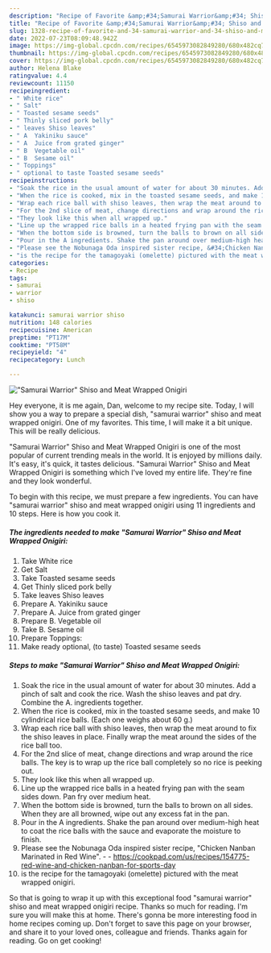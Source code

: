 ```yaml
---
description: "Recipe of Favorite &amp;#34;Samurai Warrior&amp;#34; Shiso and Meat Wrapped Onigiri"
title: "Recipe of Favorite &amp;#34;Samurai Warrior&amp;#34; Shiso and Meat Wrapped Onigiri"
slug: 1328-recipe-of-favorite-and-34-samurai-warrior-and-34-shiso-and-meat-wrapped-onigiri
date: 2022-07-23T08:09:48.942Z
image: https://img-global.cpcdn.com/recipes/6545973082849280/680x482cq70/samurai-warrior-shiso-and-meat-wrapped-onigiri-recipe-main-photo.jpg
thumbnail: https://img-global.cpcdn.com/recipes/6545973082849280/680x482cq70/samurai-warrior-shiso-and-meat-wrapped-onigiri-recipe-main-photo.jpg
cover: https://img-global.cpcdn.com/recipes/6545973082849280/680x482cq70/samurai-warrior-shiso-and-meat-wrapped-onigiri-recipe-main-photo.jpg
author: Helena Blake
ratingvalue: 4.4
reviewcount: 11150
recipeingredient:
- " White rice"
- " Salt"
- " Toasted sesame seeds"
- " Thinly sliced pork belly"
- " leaves Shiso leaves"
- " A  Yakiniku sauce"
- " A  Juice from grated ginger"
- " B  Vegetable oil"
- " B  Sesame oil"
- " Toppings"
- " optional to taste Toasted sesame seeds"
recipeinstructions:
- "Soak the rice in the usual amount of water for about 30 minutes. Add a pinch of salt and cook the rice. Wash the shiso leaves and pat dry.  Combine the A. ingredients together."
- "When the rice is cooked, mix in the toasted sesame seeds, and make 10 cylindrical rice balls. (Each one weighs about 60 g.)"
- "Wrap each rice ball with shiso leaves, then wrap the meat around to fix the shiso leaves in place. Finally wrap the meat around the sides of the rice ball too."
- "For the 2nd slice of meat, change directions and wrap around the rice balls. The key is to wrap up the rice ball completely so no rice is peeking out."
- "They look like this when all wrapped up."
- "Line up the wrapped rice balls in a heated frying pan with the seam sides down. Pan fry over medium heat."
- "When the bottom side is browned, turn the balls to brown on all sides. When they are all browned, wipe out any excess fat in the pan."
- "Pour in the A ingredients. Shake the pan around over medium-high heat to coat the rice balls with the sauce and evaporate the moisture to finish."
- "Please see the Nobunaga Oda inspired sister recipe, &#34;Chicken Nanban Marinated in Red Wine&#34;.  https://cookpad.com/us/recipes/154775-red-wine-and-chicken-nanban-for-sports-day"
- "is the recipe for the tamagoyaki (omelette) pictured with the meat wrapped onigiri."
categories:
- Recipe
tags:
- samurai
- warrior
- shiso

katakunci: samurai warrior shiso 
nutrition: 148 calories
recipecuisine: American
preptime: "PT17M"
cooktime: "PT58M"
recipeyield: "4"
recipecategory: Lunch

---
```



![&#34;Samurai Warrior&#34; Shiso and Meat Wrapped Onigiri](https://img-global.cpcdn.com/recipes/6545973082849280/680x482cq70/samurai-warrior-shiso-and-meat-wrapped-onigiri-recipe-main-photo.jpg)

Hey everyone, it is me again, Dan, welcome to my recipe site. Today, I will show you a way to prepare a special dish, &#34;samurai warrior&#34; shiso and meat wrapped onigiri. One of my favorites. This time, I will make it a bit unique. This will be really delicious.

&#34;Samurai Warrior&#34; Shiso and Meat Wrapped Onigiri is one of the most popular of current trending meals in the world. It is enjoyed by millions daily. It's easy, it's quick, it tastes delicious. &#34;Samurai Warrior&#34; Shiso and Meat Wrapped Onigiri is something which I've loved my entire life. They're fine and they look wonderful.




To begin with this recipe, we must prepare a few ingredients. You can have &#34;samurai warrior&#34; shiso and meat wrapped onigiri using 11 ingredients and 10 steps. Here is how you cook it.

<!--inarticleads1-->

##### The ingredients needed to make &#34;Samurai Warrior&#34; Shiso and Meat Wrapped Onigiri:

1. Take  White rice
1. Get  Salt
1. Take  Toasted sesame seeds
1. Get  Thinly sliced pork belly
1. Take  leaves Shiso leaves
1. Prepare  A.  Yakiniku sauce
1. Prepare  A.  Juice from grated ginger
1. Prepare  B.  Vegetable oil
1. Take  B.  Sesame oil
1. Prepare  Toppings:
1. Make ready  optional, (to taste) Toasted sesame seeds




<!--inarticleads2-->

##### Steps to make &#34;Samurai Warrior&#34; Shiso and Meat Wrapped Onigiri:

1. Soak the rice in the usual amount of water for about 30 minutes. Add a pinch of salt and cook the rice. Wash the shiso leaves and pat dry.  Combine the A. ingredients together.
1. When the rice is cooked, mix in the toasted sesame seeds, and make 10 cylindrical rice balls. (Each one weighs about 60 g.)
1. Wrap each rice ball with shiso leaves, then wrap the meat around to fix the shiso leaves in place. Finally wrap the meat around the sides of the rice ball too.
1. For the 2nd slice of meat, change directions and wrap around the rice balls. The key is to wrap up the rice ball completely so no rice is peeking out.
1. They look like this when all wrapped up.
1. Line up the wrapped rice balls in a heated frying pan with the seam sides down. Pan fry over medium heat.
1. When the bottom side is browned, turn the balls to brown on all sides. When they are all browned, wipe out any excess fat in the pan.
1. Pour in the A ingredients. Shake the pan around over medium-high heat to coat the rice balls with the sauce and evaporate the moisture to finish.
1. Please see the Nobunaga Oda inspired sister recipe, &#34;Chicken Nanban Marinated in Red Wine&#34;. -  - https://cookpad.com/us/recipes/154775-red-wine-and-chicken-nanban-for-sports-day
1. is the recipe for the tamagoyaki (omelette) pictured with the meat wrapped onigiri.




So that is going to wrap it up with this exceptional food &#34;samurai warrior&#34; shiso and meat wrapped onigiri recipe. Thanks so much for reading. I'm sure you will make this at home. There's gonna be more interesting food in home recipes coming up. Don't forget to save this page on your browser, and share it to your loved ones, colleague and friends. Thanks again for reading. Go on get cooking!
